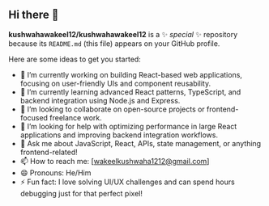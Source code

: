 ## Hi there 👋


**kushwahawakeel12/kushwahawakeel12** is a ✨ _special_ ✨ repository because its `README.md` (this file) appears on your GitHub profile.

Here are some ideas to get you started:

- 🔭 I’m currently working on building React-based web applications, focusing on user-friendly UIs and component reusability.
- 🌱 I’m currently learning advanced React patterns, TypeScript, and backend integration using Node.js and Express.
- 👯 I’m looking to collaborate on open-source projects or frontend-focused freelance work.
- 🤔 I’m looking for help with optimizing performance in large React applications and improving backend integration workflows.
- 💬 Ask me about JavaScript, React, APIs, state management, or anything frontend-related!
- 📫 How to reach me: [wakeelkushwaha1212@gmail.com] 
- 😄 Pronouns: He/Him
- ⚡ Fun fact: I love solving UI/UX challenges and can spend hours debugging just for that perfect pixel!
